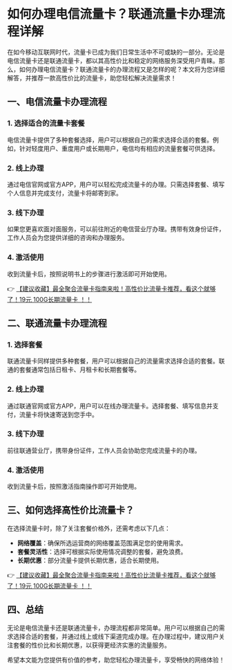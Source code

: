 # 如何办理电信流量卡？联通流量卡办理流程详解

在如今移动互联网时代，流量卡已成为我们日常生活中不可或缺的一部分。无论是电信流量卡还是联通流量卡，都以其高性价比和稳定的网络服务深受用户青睐。那么，如何办理电信流量卡？联通流量卡的办理流程又是怎样的呢？本文将为您详细解答，并推荐一款高性价比的流量卡，助您轻松解决流量需求！

## 一、电信流量卡办理流程

### 1. 选择适合的流量卡套餐
电信流量卡提供了多种套餐选择，用户可以根据自己的需求选择合适的套餐。例如，针对轻度用户、重度用户或长期用户，电信均有相应的流量套餐可供选择。

### 2. 线上办理
通过电信官网或官方APP，用户可以轻松完成流量卡的办理。只需选择套餐、填写个人信息并完成支付，流量卡将邮寄到家。

### 3. 线下办理
如果您更喜欢面对面服务，可以前往附近的电信营业厅办理。携带有效身份证件，工作人员会为您提供详细的咨询和办理服务。

### 4. 激活使用
收到流量卡后，按照说明书上的步骤进行激活即可开始使用。

👉 [【建议收藏】最全聚合流量卡指南来啦！高性价比流量卡推荐，看这个就够了！19元 100G长期流量卡 ！！](https://bit.ly/Liuliangka)

## 二、联通流量卡办理流程

### 1. 选择套餐
联通流量卡同样提供多种套餐，用户可以根据自己的流量需求选择合适的套餐。联通的套餐通常包括日租卡、月租卡和长期套餐等。

### 2. 线上办理
通过联通官网或官方APP，用户可以在线办理流量卡。选择套餐、填写信息并支付，流量卡将快速寄送到您手中。

### 3. 线下办理
前往联通营业厅，携带身份证件，工作人员会协助您完成流量卡的办理。

### 4. 激活使用
收到流量卡后，按照激活指南操作即可开始使用。

## 三、如何选择高性价比流量卡？

在选择流量卡时，除了关注套餐价格外，还需考虑以下几点：
- **网络覆盖**：确保所选运营商的网络覆盖范围满足您的使用需求。
- **套餐灵活性**：选择可根据实际使用情况调整的套餐，避免浪费。
- **长期优惠**：部分流量卡提供长期优惠，适合长期使用。

👉 [【建议收藏】最全聚合流量卡指南来啦！高性价比流量卡推荐，看这个就够了！19元 100G长期流量卡 ！！](https://bit.ly/Liuliangka)

## 四、总结

无论是电信流量卡还是联通流量卡，办理流程都非常简单。用户可以根据自己的需求选择合适的套餐，并通过线上或线下渠道完成办理。在办理过程中，建议用户关注套餐的性价比和长期优惠，以获得更经济实惠的流量服务。

希望本文能为您提供有价值的参考，助您轻松办理流量卡，享受畅快的网络体验！